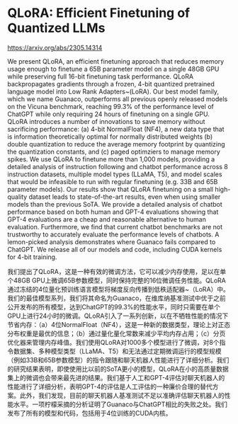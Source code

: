 # QLoRA: Efficient Finetuning of Quantized LLMs

https://arxiv.org/abs/2305.14314

We present QLoRA, an efficient finetuning approach that reduces memory usage enough to finetune a 65B parameter model on a single 48GB GPU while preserving full 16-bit finetuning task performance. QLoRA backpropagates gradients through a frozen, 4-bit quantized pretrained language model into Low Rank Adapters~(LoRA). Our best model family, which we name Guanaco, outperforms all previous openly released models on the Vicuna benchmark, reaching 99.3% of the performance level of ChatGPT while only requiring 24 hours of finetuning on a single GPU. QLoRA introduces a number of innovations to save memory without sacrificing performance: (a) 4-bit NormalFloat (NF4), a new data type that is information theoretically optimal for normally distributed weights (b) double quantization to reduce the average memory footprint by quantizing the quantization constants, and (c) paged optimziers to manage memory spikes. We use QLoRA to finetune more than 1,000 models, providing a detailed analysis of instruction following and chatbot performance across 8 instruction datasets, multiple model types (LLaMA, T5), and model scales that would be infeasible to run with regular finetuning (e.g. 33B and 65B parameter models). Our results show that QLoRA finetuning on a small high-quality dataset leads to state-of-the-art results, even when using smaller models than the previous SoTA. We provide a detailed analysis of chatbot performance based on both human and GPT-4 evaluations showing that GPT-4 evaluations are a cheap and reasonable alternative to human evaluation. Furthermore, we find that current chatbot benchmarks are not trustworthy to accurately evaluate the performance levels of chatbots. A lemon-picked analysis demonstrates where Guanaco fails compared to ChatGPT. We release all of our models and code, including CUDA kernels for 4-bit training.


我们提出了QLoRA，这是一种有效的微调方法，它可以减少内存使用，足以在单个48GB GPU上微调65B参数模型，同时保持完整的16位微调任务性能。QLoRA通过冻结的4位量化预训练语言模型将梯度反向传播到低秩适配器~（LoRA）中。我们的最佳模型系列，我们将其命名为Guanaco，在维库纳基准测试中优于之前公开发布的所有模型，达到ChatGPT的99.3%的性能水平，同时只需要在单个GPU上进行24小时的微调。QLoRA引入了一系列创新，以在不牺牲性能的情况下节省内存：（a）4位NormalFloat（NF4），这是一种新的数据类型，理论上对正态分布权重是最优的信息；（b）通过量化量化常数来减少平均内存占用；（c）分页优化器来管理内存峰值。我们使用QLoRA对1000多个模型进行了微调，对8个指令数据集、多种模型类型（LLaMA、T5）和无法通过定期微调运行的模型规模（例如33B和65B参数模型）的指令跟随和聊天机器人性能进行了详细分析。我们的研究结果表明，即使使用比以前的SoTA更小的模型，QLoRA在小的高质量数据集上的微调也会带来最先进的结果。我们基于人工和GPT-4评估对聊天机器人的性能进行了详细分析，表明GPT-4的评估是人工评估的一种廉价合理的替代方案。此外，我们发现，目前的聊天机器人基准测试不足以准确评估聊天机器人的性能水平。一项柠檬采摘的分析证明了Guanaco与ChatGPT相比的失败之处。我们发布了所有的模型和代码，包括用于4位训练的CUDA内核。